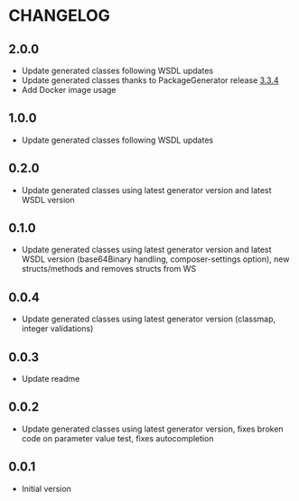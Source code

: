 # CHANGELOG

## 2.0.0
- Update generated classes following WSDL updates
- Update generated classes thanks to PackageGenerator release [3.3.4](https://github.com/WsdlToPhp/PackageGenerator/releases/tag/3.3.4)
- Add Docker image usage

## 1.0.0
- Update generated classes following WSDL updates

## 0.2.0
- Update generated classes using latest generator version and latest WSDL version

## 0.1.0
- Update generated classes using latest generator version and latest WSDL version (base64Binary handling, composer-settings option), new structs/methods and removes structs from WS

## 0.0.4
- Update generated classes using latest generator version (classmap, integer validations)

## 0.0.3
- Update readme

## 0.0.2
- Update generated classes using latest generator version, fixes broken code on parameter value test, fixes autocompletion

## 0.0.1
- Initial version
